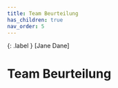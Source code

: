 ```yaml
---
title: Team Beurteilung
has_children: true
nav_order: 5
---
```


{: .label }
[Jane Dane]

# Team Beurteilung
